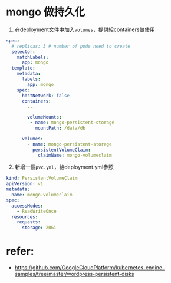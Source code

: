 # mongo 做持久化
1. 在deployment文件中加入`volumes`，提供給containers做使用


```yml
spec:
  # replicas: 3 # number of pods need to create
  selector:
    matchLabels:
      app: mongo
  template:
    metadata:
      labels:
        app: mongo
    spec:
      hostNetwork: false 
      containers:
        ...

        volumeMounts:
         - name: mongo-persistent-storage
           mountPath: /data/db

      volumes:
        - name: mongo-persistent-storage
          persistentVolumeClaim:
            claimName: mongo-volumeclaim
```

2. 新增一個`pvc.yml`，給deployment.yml參照
```yml
kind: PersistentVolumeClaim
apiVersion: v1
metadata:
  name: mongo-volumeclaim
spec:
  accessModes:
    - ReadWriteOnce
  resources:
    requests:
      storage: 20Gi
```

# refer:
- https://github.com/GoogleCloudPlatform/kubernetes-engine-samples/tree/master/wordpress-persistent-disks